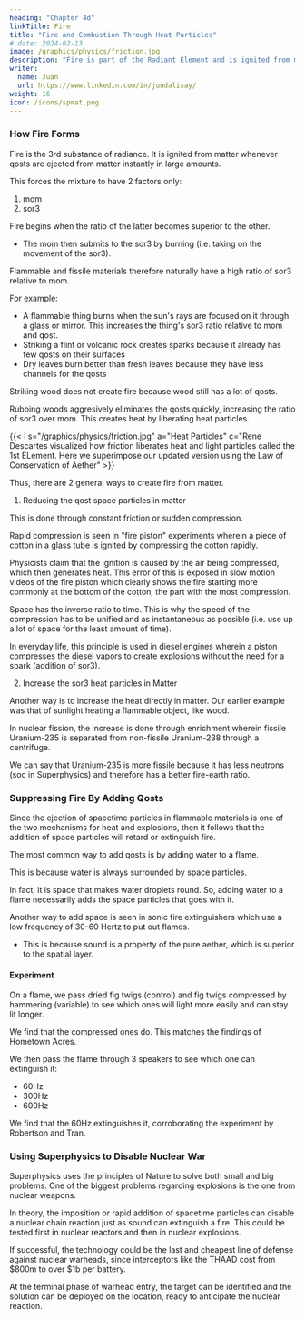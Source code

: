 ```yaml
---
heading: "Chapter 4d"
linkTitle: Fire
title: "Fire and Combustion Through Heat Particles"
# date: 2024-02-13
image: /graphics/physics/friction.jpg
description: "Fire is part of the Radiant Element and is ignited from matter whenever qosts are ejected from matter instantly in large amounts"
writer:
  name: Juan
  url: https://www.linkedin.com/in/jundalisay/
weight: 16
icon: /icons/spmat.png
---
```




### How Fire Forms

Fire is the 3rd substance of radiance. It is ignited from matter whenever qosts are ejected from matter instantly in large amounts.

This forces the mixture to have 2 factors only:

1. mom
2. sor3

Fire begins when the ratio of the latter becomes superior to the other. 
- The mom then submits to the sor3 by burning (i.e. taking on the movement of the sor3).

Flammable and fissile materials therefore naturally have a high ratio of sor3 relative to mom.

For example:
- A flammable thing burns when the sun's rays are focused on it through a glass or mirror. This increases the thing's sor3 ratio relative to mom and qost.
- Striking a flint or volcanic rock creates sparks because it already has few qosts on their surfaces
- Dry leaves burn better than fresh leaves because they have less channels for the qosts 

Striking wood does not create fire because wood still has a lot of qosts.

Rubbing woods aggresively eliminates the qosts quickly, increasing the ratio of sor3 over mom. This creates heat by liberating heat particles.

{{< i s="/graphics/physics/friction.jpg" a="Heat Particles" c="Rene Descartes visualized how friction liberates heat and light particles called the 1st ELement. Here we superimpose our updated version using the Law of Conservation of Aether" >}}


Thus, there are 2 general ways to create fire from matter.

1. Reducing the qost space particles in matter

This is done through constant friction or sudden compression. 

Rapid compression is seen in "fire piston" experiments wherein a piece of cotton in a glass tube is ignited by compressing the cotton rapidly.

Physicists claim that the ignition is caused by the air being compressed, which then generates heat. This error of this is exposed in slow motion videos of the fire piston which clearly shows the fire starting more commonly at the bottom of the cotton, the part with the most compression.

Space has the inverse ratio to time. This is why the speed of the compression has to be unified and as instantaneous as possible (i.e. use up a lot of space for the least amount of time).

In everyday life, this principle is used in diesel engines wherein a piston compresses the diesel vapors to create explosions without the need for a spark (addition of sor3).


2. Increase the sor3 heat particles in Matter

Another way is to increase the heat directly in matter. Our earlier example was that of sunlight heating a flammable object, like wood.

In nuclear fission, the increase is done through enrichment wherein fissile Uranium-235 is separated from non-fissile Uranium-238 through a centrifuge. 

We can say that Uranium-235 is more fissile because it has less neutrons (soc in Superphysics) and therefore has a better fire-earth ratio. 


### Suppressing Fire By Adding Qosts

Since the ejection of spacetime particles in flammable materials is one of the two mechanisms for heat and explosions, then it follows that the addition of space particles will retard or extinguish fire. 

The most common way to add qosts is by adding water to a flame.

This is because water is always surrounded by space particles. 

In fact, it is space that makes water droplets round. So, adding water to a flame necessarily adds the space particles that goes with it. 

Another way to add space is seen in sonic fire extinguishers which use a low frequency of 30-60 Hertz to put out flames. 
- This is because sound is a property of the pure aether, which is superior to the spatial layer. 


#### Experiment

On a flame, we pass dried fig twigs (control) and fig twigs compressed by hammering (variable) to see which ones will light more easily and can stay lit longer. 

We find that the compressed ones do. This matches the findings of Hometown Acres. 

We then pass the flame through 3 speakers to see which one can extinguish it:
- 60Hz
- 300Hz
- 600Hz

We find that the 60Hz extinguishes it, corroborating the experiment by Robertson and Tran. 


### Using Superphysics to Disable Nuclear War 

Superphysics uses the principles of Nature to solve both small and big problems. One of the biggest problems regarding explosions is the one from nuclear weapons.

In theory, the imposition or rapid addition of spacetime particles can disable a nuclear chain reaction just as sound can extinguish a fire. This could be tested first in nuclear reactors and then in nuclear explosions. 


If successful, the technology could be the last and cheapest line of defense against nuclear warheads, since interceptors like the THAAD cost from $800m to over $1b per battery. 

At the terminal phase of warhead entry, the target can be identified and the solution can be deployed on the location, ready to anticipate the nuclear reaction. 
